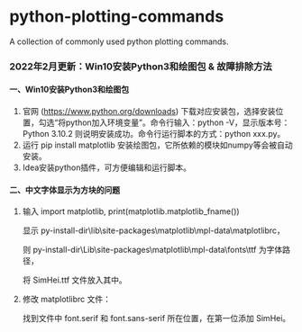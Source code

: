 # python-plotting-commands

A collection of commonly used python plotting commands.

### 2022年2月更新：Win10安装Python3和绘图包 & 故障排除方法

#### 一、Win10安装Python3和绘图包

1. 官网 (https://www.python.org/downloads) 下载对应安装包，选择安装位置，勾选“将python加入环境变量”。命令行输入：python -V，显示版本号：Python 3.10.2 则说明安装成功。命令行运行脚本的方式：python xxx.py。
2. 运行 pip install matplotlib 安装绘图包，它所依赖的模块如numpy等会被自动安装。
3. Idea安装python插件，可方便编辑和运行脚本。

#### 二、中文字体显示为方块的问题

1. 输入 import matplotlib, print(matplotlib.matplotlib_fname())

   显示 py-install-dir\lib\site-packages\matplotlib\mpl-data\matplotlibrc，

   则 py-install-dir\Lib\site-packages\matplotlib\mpl-data\fonts\ttf 为字体路径，

   将 SimHei.ttf 文件放入其中。

2. 修改 matplotlibrc 文件：

   找到文件中 font.serif 和 font.sans-serif 所在位置，在第一位添加 SimHei。

